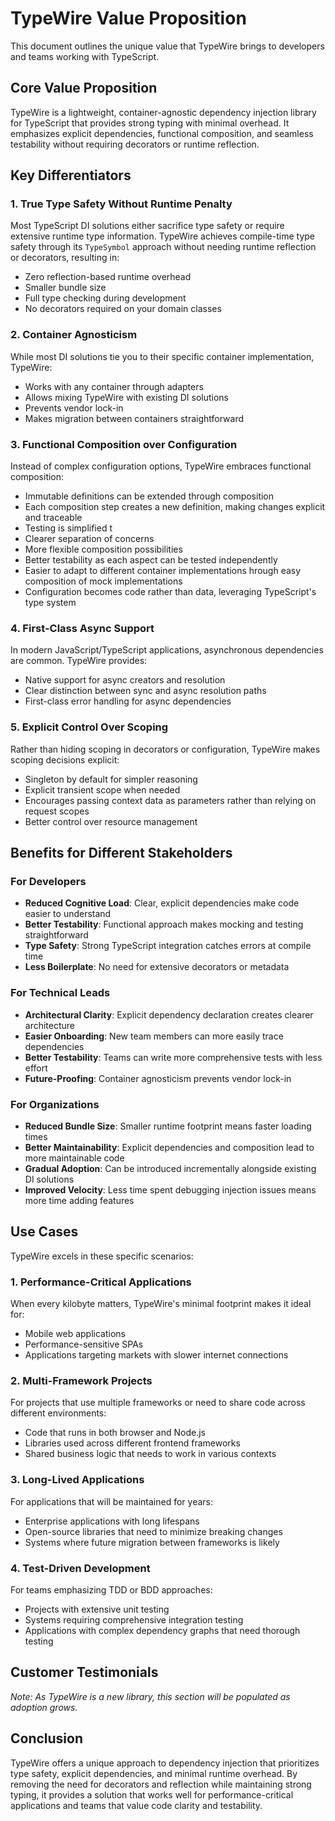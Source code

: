 # TypeWire Value Proposition

This document outlines the unique value that TypeWire brings to developers and teams working with TypeScript.

## Core Value Proposition

TypeWire is a lightweight, container-agnostic dependency injection library for TypeScript that provides strong typing with minimal overhead. It emphasizes explicit dependencies, functional composition, and seamless testability without requiring decorators or runtime reflection.

## Key Differentiators

### 1. True Type Safety Without Runtime Penalty

Most TypeScript DI solutions either sacrifice type safety or require extensive runtime type information. TypeWire achieves compile-time type safety through its `TypeSymbol` approach without needing runtime reflection or decorators, resulting in:

- Zero reflection-based runtime overhead
- Smaller bundle size
- Full type checking during development
- No decorators required on your domain classes

### 2. Container Agnosticism

While most DI solutions tie you to their specific container implementation, TypeWire:

- Works with any container through adapters
- Allows mixing TypeWire with existing DI solutions
- Prevents vendor lock-in
- Makes migration between containers straightforward

### 3. Functional Composition over Configuration

Instead of complex configuration options, TypeWire embraces functional composition:

- Immutable definitions can be extended through composition
- Each composition step creates a new definition, making changes explicit and traceable
- Testing is simplified t
- Clearer separation of concerns
- More flexible composition possibilities
- Better testability as each aspect can be tested independently
- Easier to adapt to different container implementations hrough easy composition of mock implementations
- Configuration becomes code rather than data, leveraging TypeScript's type system

### 4. First-Class Async Support

In modern JavaScript/TypeScript applications, asynchronous dependencies are common. TypeWire provides:

- Native support for async creators and resolution
- Clear distinction between sync and async resolution paths
- First-class error handling for async dependencies

### 5. Explicit Control Over Scoping

Rather than hiding scoping in decorators or configuration, TypeWire makes scoping decisions explicit:

- Singleton by default for simpler reasoning
- Explicit transient scope when needed
- Encourages passing context data as parameters rather than relying on request scopes
- Better control over resource management

## Benefits for Different Stakeholders

### For Developers

- **Reduced Cognitive Load**: Clear, explicit dependencies make code easier to understand
- **Better Testability**: Functional approach makes mocking and testing straightforward
- **Type Safety**: Strong TypeScript integration catches errors at compile time
- **Less Boilerplate**: No need for extensive decorators or metadata

### For Technical Leads

- **Architectural Clarity**: Explicit dependency declaration creates clearer architecture
- **Easier Onboarding**: New team members can more easily trace dependencies
- **Better Testability**: Teams can write more comprehensive tests with less effort
- **Future-Proofing**: Container agnosticism prevents vendor lock-in

### For Organizations

- **Reduced Bundle Size**: Smaller runtime footprint means faster loading times
- **Better Maintainability**: Explicit dependencies and composition lead to more maintainable code
- **Gradual Adoption**: Can be introduced incrementally alongside existing DI solutions
- **Improved Velocity**: Less time spent debugging injection issues means more time adding features

## Use Cases

TypeWire excels in these specific scenarios:

### 1. Performance-Critical Applications

When every kilobyte matters, TypeWire's minimal footprint makes it ideal for:
- Mobile web applications
- Performance-sensitive SPAs
- Applications targeting markets with slower internet connections

### 2. Multi-Framework Projects

For projects that use multiple frameworks or need to share code across different environments:
- Code that runs in both browser and Node.js
- Libraries used across different frontend frameworks
- Shared business logic that needs to work in various contexts

### 3. Long-Lived Applications

For applications that will be maintained for years:
- Enterprise applications with long lifespans
- Open-source libraries that need to minimize breaking changes
- Systems where future migration between frameworks is likely

### 4. Test-Driven Development

For teams emphasizing TDD or BDD approaches:
- Projects with extensive unit testing
- Systems requiring comprehensive integration testing
- Applications with complex dependency graphs that need thorough testing

## Customer Testimonials

*Note: As TypeWire is a new library, this section will be populated as adoption grows.*

## Conclusion

TypeWire offers a unique approach to dependency injection that prioritizes type safety, explicit dependencies, and minimal runtime overhead. By removing the need for decorators and reflection while maintaining strong typing, it provides a solution that works well for performance-critical applications and teams that value code clarity and testability. 